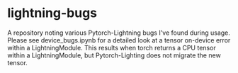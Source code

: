# lightning-bugs

A repository noting various Pytorch-Lightning bugs I've found during usage.
Please see device_bugs.ipynb for a detailed look at a tensor on-device error within a LightningModule.
This results when torch returns a CPU tensor within a LightningModule, but Pytorch-Lighting does not migrate the new tensor.
